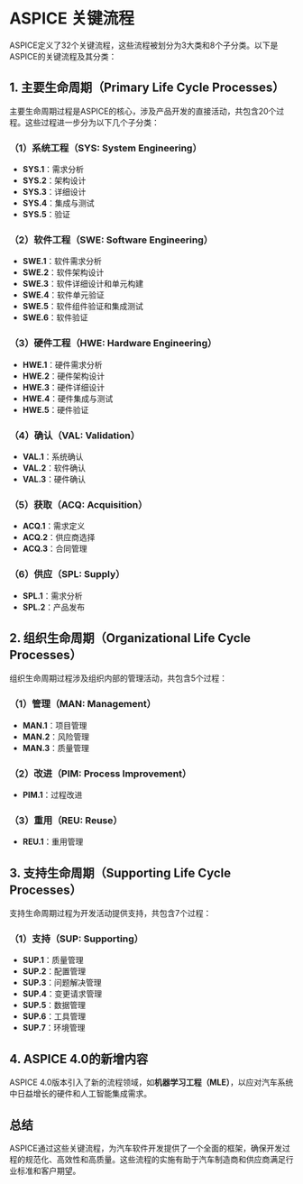 # ASPICE 关键流程

ASPICE定义了32个关键流程，这些流程被划分为3大类和8个子分类。以下是ASPICE的关键流程及其分类：

## 1. **主要生命周期（Primary Life Cycle Processes）**

主要生命周期过程是ASPICE的核心，涉及产品开发的直接活动，共包含20个过程。这些过程进一步分为以下几个子分类：

### （1）**系统工程（SYS: System Engineering）**

- **SYS.1**：需求分析
- **SYS.2**：架构设计
- **SYS.3**：详细设计
- **SYS.4**：集成与测试
- **SYS.5**：验证

### （2）**软件工程（SWE: Software Engineering）**

- **SWE.1**：软件需求分析
- **SWE.2**：软件架构设计
- **SWE.3**：软件详细设计和单元构建
- **SWE.4**：软件单元验证
- **SWE.5**：软件组件验证和集成测试
- **SWE.6**：软件验证

### （3）**硬件工程（HWE: Hardware Engineering）**

- **HWE.1**：硬件需求分析
- **HWE.2**：硬件架构设计
- **HWE.3**：硬件详细设计
- **HWE.4**：硬件集成与测试
- **HWE.5**：硬件验证

### （4）**确认（VAL: Validation）**

- **VAL.1**：系统确认
- **VAL.2**：软件确认
- **VAL.3**：硬件确认

### （5）**获取（ACQ: Acquisition）**

- **ACQ.1**：需求定义
- **ACQ.2**：供应商选择
- **ACQ.3**：合同管理

### （6）**供应（SPL: Supply）**

- **SPL.1**：需求分析
- **SPL.2**：产品发布

## 2. **组织生命周期（Organizational Life Cycle Processes）**

组织生命周期过程涉及组织内部的管理活动，共包含5个过程：

### （1）**管理（MAN: Management）**

- **MAN.1**：项目管理
- **MAN.2**：风险管理
- **MAN.3**：质量管理

### （2）**改进（PIM: Process Improvement）**

- **PIM.1**：过程改进

### （3）**重用（REU: Reuse）**

- **REU.1**：重用管理

## 3. **支持生命周期（Supporting Life Cycle Processes）**

支持生命周期过程为开发活动提供支持，共包含7个过程：

### （1）**支持（SUP: Supporting）**

- **SUP.1**：质量管理
- **SUP.2**：配置管理
- **SUP.3**：问题解决管理
- **SUP.4**：变更请求管理
- **SUP.5**：数据管理
- **SUP.6**：工具管理
- **SUP.7**：环境管理

## 4. **ASPICE 4.0的新增内容**

ASPICE 4.0版本引入了新的流程领域，如**机器学习工程（MLE）**，以应对汽车系统中日益增长的硬件和人工智能集成需求。

## 总结

ASPICE通过这些关键流程，为汽车软件开发提供了一个全面的框架，确保开发过程的规范化、高效性和高质量。这些流程的实施有助于汽车制造商和供应商满足行业标准和客户期望。
